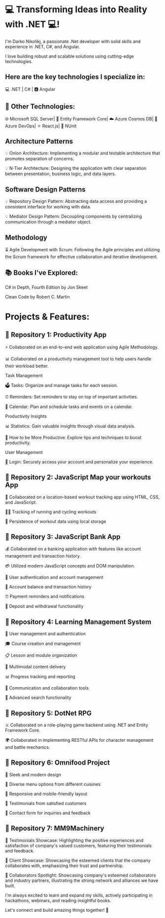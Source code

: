 # 💻 Transforming Ideas into Reality with .NET 💻!

I'm Darko Nikolikj, a passionate .Net developer with solid skills and experience in .NET, C#, and Angular.

I love building robust and scalable solutions using cutting-edge technologies. 

## Here are the key technologies I specialize in:

 💻 .NET | C# | 🅰️ Angular


##  🚀 Other Technologies:

🌐 Microsoft SQL Server| 🧱 Entity Framework Core| ☁️ Azure Cosmos DB| 🚀 Azure DevOps| ⚛️ React.js| 🧪 NUnit

## Architecture Patterns
:bulb: Onion Architecture: Implementing a modular and testable architecture that promotes separation of concerns.

:bulb: N-Tier Architecture: Designing the application with clear separation between presentation, business logic, and data layers.

## Software Design Patterns
:bulb: Repository Design Pattern: Abstracting data access and providing a consistent interface for working with data.

:bulb: Mediator Design Pattern: Decoupling components by centralizing communication through a mediator object.

## Methodology
:hourglass_flowing_sand: Agile Development with Scrum: Following the Agile principles and utilizing the Scrum framework for effective collaboration and iterative development.

## 📚 Books I've Explored:

 C# in Depth, Fourth Edition by Jon Skeet

 Clean Code by Robert C. Martin

# Projects & Features:

## 🔹 Repository 1: Productivity App

⚡️ Collaborated on an end-to-end web application using Agile Methodology.

📊 Collaborated on a productivity management tool to help users handle their workload better.

  Task Management

:ballot_box: Tasks: Organize and manage tasks for each session.

:alarm_clock: Reminders: Set reminders to stay on top of important activities.

:calendar: Calendar: Plan and schedule tasks and events on a calendar.

 Productivity Insights

:bar_chart: Statistics: Gain valuable insights through visual data analysis.

:rocket: How to be More Productive: Explore tips and techniques to boost productivity.

 User Management

:key: Login: Securely access your account and personalize your experience.



## 🔹 Repository 2: JavaScript Map your workouts App

📍 Collaborated on a location-based workout tracking app using HTML, CSS, and JavaScript.

:running_woman: Tracking of running and cycling workouts

:floppy_disk: Persistence of workout data using local storage

## 🔹 Repository 3: JavaScript Bank App

💰 Collaborated on a banking application with features like account management and transaction history.

💳 Utilized modern JavaScript concepts and DOM manipulation.

:bust_in_silhouette: User authentication and account management

:money_with_wings: Account balance and transaction history

:alarm_clock: Payment reminders and notifications

:money_with_wings: Deposit and withdrawal functionality


## 🔹 Repository 4: Learning Management System

:bust_in_silhouette: User management and authentication

:mortar_board: Course creation and management

:clipboard: Lesson and module organization

:page_with_curl: Multimodal content delivery

:bar_chart: Progress tracking and reporting

:speech_balloon: Communication and collaboration tools

:mag_right: Advanced search functionality


## 🔹 Repository 5: DotNet RPG

⚔️ Collaborated on a role-playing game backend using .NET and Entity Framework Core.

🌍 Collaborated in implementing  RESTful APIs for character management and battle mechanics.

## 🔹 Repository 6: Omnifood Project

:rocket: Sleek and modern design

:fork_and_knife: Diverse menu options from different cuisines

:iphone: Responsive and mobile-friendly layout

:loudspeaker: Testimonials from satisfied customers

:email: Contact form for inquiries and feedback

## 🔹 Repository 7: MM9Machinery

🌟 Testimonials Showcase: Highlighting the positive experiences and satisfaction of company's valued customers, featuring their testimonials and feedback.

🤝 Client Showcase: Showcasing the esteemed clients that the company collaborates with, emphasizing their trust and partnership.

💼 Collaborators Spotlight: Showcasing company's esteemed collaborators and industry partners, illustrating the strong network and alliances we have built.


I'm always excited to learn and expand my skills, actively participating in hackathons, webinars, and reading insightful books.

 Let's connect and build amazing things together! 🌟

